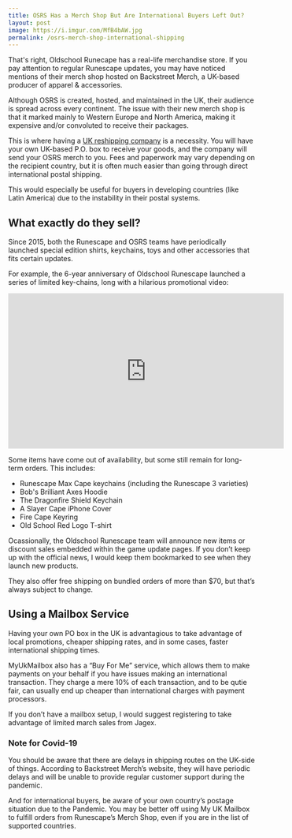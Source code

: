 ```yaml
---
title: OSRS Has a Merch Shop But Are International Buyers Left Out?
layout: post
image: https://i.imgur.com/MfB4bAW.jpg
permalink: /osrs-merch-shop-international-shipping
---
```


That's right, Oldschool Runecape has a real-life merchandise store. If you pay attention to regular Runescape updates, you may have noticed mentions of their merch shop hosted on Backstreet Merch, a UK-based producer of apparel & accessories.

Although OSRS is created, hosted, and maintained in the UK, their audience is spread across every continent. The issue with their new merch shop is that it marked mainly to Western Europe and North America, making it expensive and/or convoluted to receive their packages.

This is where having a [UK reshipping company](https://www.myukmailbox.com/) is a necessity. You will have your own UK-based P.O. box to receive your goods, and the company will send your OSRS merch to you. Fees and paperwork may vary depending on the recipient country, but it is often much easier than going through direct international postal shipping.

This would especially be useful for buyers in developing countries (like Latin America) due to the instability in their postal systems.

## What exactly do they sell?

Since 2015, both the Runescape and OSRS teams have periodically launched special edition shirts, keychains, toys and other accessories that fits certain updates.

For example, the 6-year anniversary of Oldschool Runescape launched a series of limited key-chains, long with a hilarious promotional video:

<iframe width="560" height="315" src="https://www.youtube.com/embed/-Plci-zWXw0" frameborder="0" allow="accelerometer; autoplay; encrypted-media; gyroscope; picture-in-picture" allowfullscreen></iframe>


Some items have come out of availability, but some still remain for long-term orders. This includes:
- Runescape Max Cape keychains (including the Runescape 3 varieties)
- Bob's Brilliant Axes Hoodie 
- The Dragonfire Shield Keychain
- A Slayer Cape iPhone Cover
- Fire Cape Keyring
- Old School Red Logo T-shirt

Ocassionally, the Oldschool Runescape team will announce new items or discount sales embedded within the game update pages. If you don’t keep up with the official news, I would keep them bookmarked to see when they launch new products.

They also offer free shipping on bundled orders of more than $70, but that’s always subject to change.

## Using a Mailbox Service

Having your own PO box in the UK is advantagious to take advantage of local promotions, cheaper shipping rates, and in some cases, faster international shipping times.

MyUkMailbox also has a “Buy For Me” service, which allows them to make payments on your behalf if you have issues making an international transaction. They charge a mere 10% of each transaction, and to be qutie fair, can usually end up cheaper than international charges with payment processors.

If you don’t have a mailbox setup, I would suggest registering to take advantage of limited march sales from Jagex.

### Note for Covid-19

You should be aware that there are delays in shipping routes on the UK-side of things. According to Backstreet Merch’s website, they will have periodic delays and will be unable to provide regular customer support during the pandemic.

And for international buyers, be aware of your own country’s postage situation due to the Pandemic. You may be better off using My UK Mailbox to fulfill orders from Runescape’s Merch Shop, even if you are in the list of supported countries.



